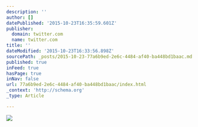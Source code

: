 ```yaml
---
description: ''
author: []
datePublished: '2015-10-23T16:35:59.601Z'
publisher:
  domain: twitter.com
  name: twitter.com
title: ''
dateModified: '2015-10-23T16:33:56.898Z'
sourcePath: _posts/2015-10-23-77a6b9ed-2e6c-4484-af40-ba448bd1baac.md
published: true
inFeed: true
hasPage: true
inNav: false
url: 77a6b9ed-2e6c-4484-af40-ba448bd1baac/index.html
_context: 'http://schema.org'
_type: Article

---
```

![](https://pbs.twimg.com/media/CSA13xsWUAA-Fzi.jpg)